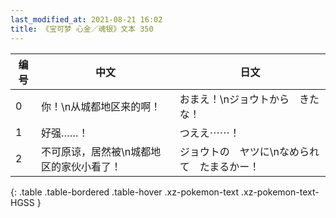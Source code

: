 ```yaml
---
last_modified_at: 2021-08-21 16:02
title: 《宝可梦 心金／魂银》文本 350
---
```

| 编号 | 中文 | 日文 |
| ---- | ---- | ---- |
| 0 | 你！\n从城都地区来的啊！ | おまえ！\nジョウトから　きたな！ |
| 1 | 好强……！ | つええ⋯⋯！ |
| 2 | 不可原谅，居然被\n城都地区的家伙小看了！ | ジョウトの　ヤツに\nなめられて　たまるかー！ |
{: .table .table-bordered .table-hover .xz-pokemon-text .xz-pokemon-text-HGSS }